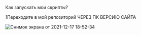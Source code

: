 Как запускать мои скрипты?

1Переходите в мой репозиторий ЧЕРЕЗ ПК ВЕРСИЮ САЙТА

![Снимок экрана от 2021-12-17 18-52-34](https://user-images.githubusercontent.com/78643026/146571823-49e4d6d9-5175-4a6b-9398-e0def99f011d.png)
